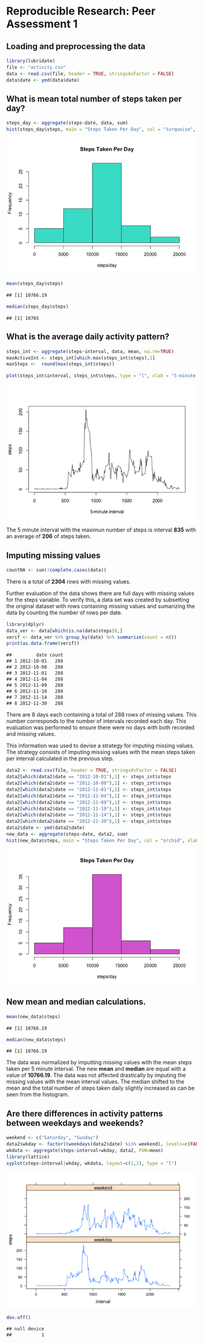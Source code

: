# Reproducible Research: Peer Assessment 1


## Loading and preprocessing the data

```r
library(lubridate)
file <- "activity.csv"
data <- read.csv(file, header = TRUE, stringsAsFactor = FALSE)
data$date <- ymd(data$date)
```

## What is mean total number of steps taken per day?

```r
steps_day <- aggregate(steps~date, data, sum)    
hist(steps_day$steps, main = "Steps Taken Per Day", col = "turquoise", xlab = "steps/day")
```

![](PA1_template_files/figure-html/mean_median-1.png) 

```r
mean(steps_day$steps)  
```

```
## [1] 10766.19
```

```r
median(steps_day$steps) 
```

```
## [1] 10765
```

## What is the average daily activity pattern?

```r
steps_int <- aggregate(steps~interval, data, mean, na.rm=TRUE)
maxActiveInt <- steps_int[which.max(steps_int$steps),1]
maxSteps <-  round(max(steps_int$steps))
```

```r
plot(steps_int$interval, steps_int$steps, type = "l", xlab = "5-minute interval", ylab = "steps")
```

![](PA1_template_files/figure-html/dailyplot-1.png) 

The 5 minute interval with the maximun number of steps is interval **835** with an average of **206** of steps taken.  

## Imputing missing values


```r
countNA <- sum(!complete.cases(data))
```
There is a total of **2304** rows with missing values.  

Further evaluation of the data shows there are full days with missing values for the steps variable. To verify this, a data set was created by subsetting the original dataset with rows containing missing values and sumarizing the data by counting the number of rows per date.

```r
library(dplyr)
data_ver <- data[which(is.na(data$steps)),]
verif <- data_ver %>% group_by(date) %>% summarize(count = n())
print(as.data.frame(verif))
```

```
##         date count
## 1 2012-10-01   288
## 2 2012-10-08   288
## 3 2012-11-01   288
## 4 2012-11-04   288
## 5 2012-11-09   288
## 6 2012-11-10   288
## 7 2012-11-14   288
## 8 2012-11-30   288
```
There are 8 days each containing a total of 288 rows of missing values. This number corresponds to the number of intervals recorded each day. This evaluation was performed to ensure there were no days with both recorded and missing values.    

This information was used to devise a strategy for imputing missing values. The strategy consists of imputing missing values with the mean steps taken per interval calculated in the previous step. 


```r
data2 <- read.csv(file, header = TRUE, stringsAsFactor = FALSE)
data2[which(data2$date == "2012-10-01"),1] <- steps_int$steps
data2[which(data2$date == "2012-10-08"),1] <- steps_int$steps
data2[which(data2$date == "2012-11-01"),1] <- steps_int$steps
data2[which(data2$date == "2012-11-04"),1] <- steps_int$steps
data2[which(data2$date == "2012-11-09"),1] <- steps_int$steps
data2[which(data2$date == "2012-11-10"),1] <- steps_int$steps
data2[which(data2$date == "2012-11-14"),1] <- steps_int$steps
data2[which(data2$date == "2012-11-30"),1] <- steps_int$steps
data2$date <- ymd(data2$date)
new_data <- aggregate(steps~date, data2, sum)
hist(new_data$steps, main = "Steps Taken Per Day", col = "orchid", xlab = "steps/day")
```

![](PA1_template_files/figure-html/unnamed-chunk-5-1.png) 

## New mean and median calculations.  


```r
mean(new_data$steps)
```

```
## [1] 10766.19
```

```r
median(new_data$steps)
```

```
## [1] 10766.19
```

The data was normalized by imputting missing values with the mean steps taken per 5 minute interval. The new **mean** and **median** are equal with a value of **10766.19**. The data was not affected drastically by imputing the missing values with the mean interval values. The median shifted to the mean and the total number of steps taken daily slightly increased as can be seen from the histogram.  

## Are there differences in activity patterns between weekdays and weekends?


```r
weekend <- c("Saturday", "Sunday")
data2$wkday <- factor((weekdays(data2$date) %in% weekend), levels=c(FALSE, TRUE), labels=c('weekday', 'weekend'))
wkdata <- aggregate(steps~interval+wkday, data2, FUN=mean)
library(lattice)
xyplot(steps~interval|wkday, wkdata, layout=c(1,2), type = "l")
```

![](PA1_template_files/figure-html/unnamed-chunk-7-1.png) 

```r
dev.off()
```

```
## null device 
##           1
```


